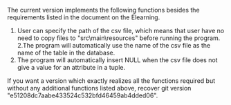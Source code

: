 The current version implements the following functions besides the requirements listed in the document on the Elearning.
1. User can specify the path of the csv file, which means that user have no need to copy files to "src\main\resources" before running the program. <br>
2.The program will automatically use the name of the csv file as the name of the table in the database. <br>
3. The program will automatically insert NULL when the csv file does not give a value for an attribute in a tuple. 

If you want a version which exactly realizes all the functions required but without any additional functions listed above, recover git version "e51208dc7aabe433524c532bfd46459ab4dded06". 
